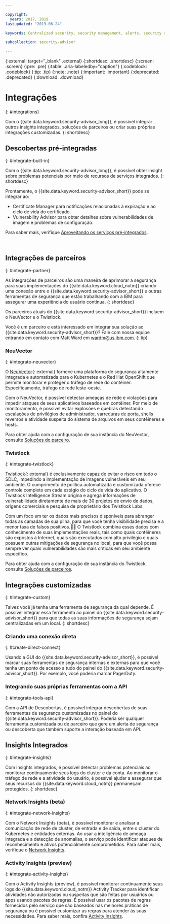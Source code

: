 ```yaml
---

copyright:
  years: 2017, 2019
lastupdated: "2019-06-24"

keywords: Centralized security, security management, alerts, security risk, insights, threat detection

subcollection: security-advisor

---
```


{:external: target="_blank" .external}
{:shortdesc: .shortdesc}
{:screen: .screen}
{:pre: .pre}
{:table: .aria-labeledby="caption"}
{:codeblock: .codeblock}
{:tip: .tip}
{:note: .note}
{:important: .important}
{:deprecated: .deprecated}
{:download: .download}


# Integrações
{: #integrations}

Com o {{site.data.keyword.security-advisor_long}}, é possível integrar outros insights integrados, soluções de parceiros ou criar suas próprias integrações customizadas.
{: shortdesc}


## Descobertas pré-integradas
{: #integrate-built-in}

Com o {{site.data.keyword.security-advisor_long}}, é possível obter insight sobre problemas potenciais por meio de recursos de serviços integrados.
{: shortdesc}


Prontamente, o {{site.data.keyword.security-advisor_short}} pode se integrar ao:

* Certificate Manager para notificações relacionadas à expiração e ao ciclo de vida do certificado.
* Vulnerability Advisor para obter detalhes sobre vulnerabilidades de imagem e problemas de configuração.

Para saber mais, verifique [Aproveitando os serviços pré-integrados](/docs/services/security-advisor?topic=security-advisor-setup-services).

</br>

## Integrações de parceiros
{: #integrate-partner}

As integrações de parceiros são uma maneira de aprimorar a segurança para suas implementações do {{site.data.keyword.cloud_notm}} criando uma conexão entre o {{site.data.keyword.security-advisor_short}} e outras ferramentas de segurança que estão trabalhando com a IBM para assegurar uma experiência do usuário contínua.
{: shortdesc}

Os parceiros atuais do {{site.data.keyword.security-advisor_short}} incluem o NeuVector e o Twistlock.

Você é um parceiro e está interessado em integrar sua solução ao {{site.data.keyword.security-advisor_short}}? Fale com nossa equipe entrando em contato com Matt Ward em wardm@us.ibm.com.
{: tip}

### NeuVector
{: #integrate-neuvector}

O [NeuVector](https://neuvector.com){: external} fornece uma plataforma de segurança altamente integrada e automatizada para o Kubernetes e o Red Hat OpenShift que permite monitorar e proteger o tráfego de rede do contêiner. Especificamente, tráfego de rede leste-oeste.

Com o NeuVector, é possível detectar ameaças de rede e violações para impedir ataques de seus aplicativos baseados em contêiner. Por meio de monitoramento, é possível evitar explosões e quebras detectando escalações de privilégios de administrador, varreduras de porta, shells reversos e atividade suspeita do sistema de arquivos em seus contêineres e hosts.

Para obter ajuda com a configuração de sua instância do NeuVector, consulte [Soluções do parceiro](/docs/services/security-advisor?topic=security-advisor-setup-partner#setup-neuvector).


### Twistlock
{: #integrate-twistlock}

[Twistlock](https://www.twistlock.com){: external} é exclusivamente capaz de evitar o risco em todo o SDLC, impedindo a implementação de imagens vulneráveis em seu ambiente. O cumprimento de política automatizada e customizada oferece controle completo em cada estágio do ciclo de vida do aplicativo. O Twistlock Intelligence Stream origina e agrega informações de vulnerabilidade diretamente de mais de 30 projetos de envio de dados, origens comerciais e pesquisa de proprietário dos Twistlock Labs.

Com um foco em ter os dados mais precisos disponíveis para abranger todas as camadas de sua pilha, para que você tenha visibilidade precisa e a menor taxa de falsos positivos. O Twistlock combina esses dados com conhecimento de suas implementações reais, tais como quais contêineres são expostos à Internet, quais são executados com alto privilégio e quais possuem outras mitigações de segurança no local, para que você possa sempre ver quais vulnerabilidades são mais críticas em seu ambiente específico.

Para obter ajuda com a configuração de sua instância do Twistlock, consulte [Soluções de parceiros](/docs/services/security-advisor?topic=security-advisor-setup-partner#setup-twistlock).
</br>


## Integrações customizadas
{: #integrate-custom}

Talvez você já tenha uma ferramenta de segurança da qual depende. É possível integrar essa ferramenta ao painel do {{site.data.keyword.security-advisor_short}} para que todas as suas informações de segurança sejam centralizadas em um local.
{: shortdesc}

### Criando uma conexão direta
{: #create-direct-connect}

Usando a GUI do {{site.data.keyword.security-advisor_short}}, é possível marcar suas ferramentas de segurança internas e externas para que você tenha um ponto de acesso a tudo do painel do {{site.data.keyword.security-advisor_short}}. Por exemplo, você poderia marcar PagerDuty.

### Integrando suas próprias ferramentas com a API
{: #integrate-tools-api}

Com a API de Descobertas, é possível integrar descobertas de suas ferramentas de segurança customizadas no painel do {{site.data.keyword.security-advisor_short}}. Poderia ser qualquer ferramenta customizada ou de parceiro que gere um alerta de segurança ou descoberta que também suporte a interação baseada em API.

## Insights Integrados
{: #integrate-insights}

Com insights integrados, é possível detectar problemas potenciais ao monitorar continuamente seus logs do cluster e da conta. Ao monitorar o tráfego de rede e a atividade do usuário, é possível ajudar a assegurar que seus recursos do {{site.data.keyword.cloud_notm}} permaneçam protegidos.
{: shortdesc}

### Network Insights (beta)
{: #integrate-network-insights}

Com o Network Insights (beta), é possível monitorar e analisar a comunicação de rede de cluster, de entrada e de saída, entre o cluster do Kubernetes e entidades externas. Ao usar a inteligência de ameaça integrada e a detecção de anomalias, o serviço pode identificar ataques de reconhecimento e ativos potencialmente comprometidos. Para saber mais, verifique o [Network Insights](/docs/services/security-advisor?topic=security-advisor-network).

### Activity Insights (preview)
{: #integrate-activity-insights}

Com o Activity Insights (preview), é possível monitorar continuamente seus logs do {{site.data.keyword.cloud_notm}} Activity Tracker para identificar atividades não autorizadas ou suspeitas que são feitas por usuários ou apps usando pacotes de regras. É possível usar os pacotes de regras fornecidos pelo serviço que são baseados nas melhores práticas de segurança ou é possível customizar as regras para atender às suas necessidades. Para saber mais, confira [Activity Insights](/docs/services/security-advisor?topic=security-advisor-activity).
